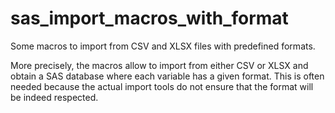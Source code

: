 # sas_import_macros_with_format
Some macros to import from CSV and XLSX files with predefined formats.

More precisely, the macros allow to import from either CSV or XLSX and obtain a SAS database where each variable has a given format. This is often needed because the actual import tools do not ensure that the format will be indeed respected.
